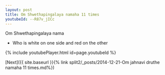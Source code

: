 ```yaml
---
layout: post
title: Om Shwethapingalaya namaha 11 times
youtubeId: --R87v_jICc
---
```

 
 
Om Shwethapingalaya nama 
 
 -  Who is white on one side and red on the other 
 
  
 
  
 
 
 
 
 
 


{% include youtubePlayer.html id=page.youtubeId %}
 
[Next]({{ site.baseurl }}{% link  split2/_posts/2014-12-21-Om jahnavi druthe namaha 11 times.md%})
 
